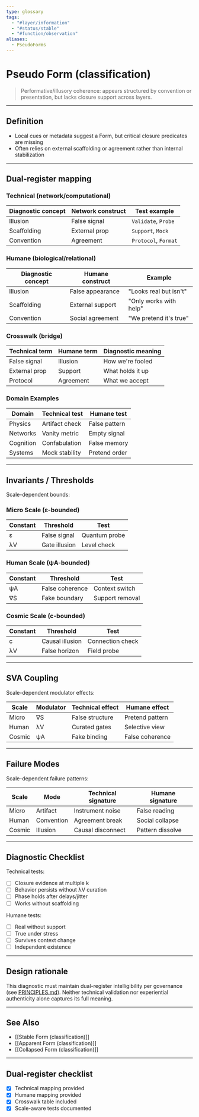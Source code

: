 ```yaml
---
type: glossary
tags:
  - "#layer/information"
  - "#status/stable"
  - "#function/observation"
aliases:
  - PseudoForms
---
```


# Pseudo Form (classification)

> Performative/illusory coherence: appears structured by convention or presentation, but lacks closure support across layers.

---

## Definition

- Local cues or metadata suggest a Form, but critical closure predicates are missing
- Often relies on external scaffolding or agreement rather than internal stabilization

---

## Dual‑register mapping

### Technical (network/computational)

| Diagnostic concept | Network construct | Test example |
|-------------------|------------------|--------------|
| Illusion | False signal | `Validate`, `Probe` |
| Scaffolding | External prop | `Support`, `Mock` |
| Convention | Agreement | `Protocol`, `Format` |

### Humane (biological/relational)

| Diagnostic concept | Humane construct | Example |
|-------------------|------------------|----------|
| Illusion | False appearance | "Looks real but isn't" |
| Scaffolding | External support | "Only works with help" |
| Convention | Social agreement | "We pretend it's true" |

### Crosswalk (bridge)

| Technical term | Humane term | Diagnostic meaning |
|---------------|-------------|-------------------|
| False signal | Illusion | How we're fooled |
| External prop | Support | What holds it up |
| Protocol | Agreement | What we accept |

### Domain Examples

| Domain | Technical test | Humane test |
|--------|---------------|-------------|
| Physics | Artifact check | False pattern |
| Networks | Vanity metric | Empty signal |
| Cognition | Confabulation | False memory |
| Systems | Mock stability | Pretend order |

---

## Invariants / Thresholds

Scale-dependent bounds:

### Micro Scale (ε-bounded)

| Constant | Threshold | Test |
|----------|-----------|------|
| ε | False signal | Quantum probe |
| λV | Gate illusion | Level check |

### Human Scale (ψA-bounded)

| Constant | Threshold | Test |
|----------|-----------|------|
| ψA | False coherence | Context switch |
| ∇S | Fake boundary | Support removal |

### Cosmic Scale (c-bounded)

| Constant | Threshold | Test |
|----------|-----------|------|
| c | Causal illusion | Connection check |
| λV | False horizon | Field probe |

---

## SVA Coupling

Scale-dependent modulator effects:

| Scale | Modulator | Technical effect | Humane effect |
|-------|-----------|-----------------|---------------|
| Micro | ∇S | False structure | Pretend pattern |
| Human | λV | Curated gates | Selective view |
| Cosmic | ψA | Fake binding | False coherence |

---

## Failure Modes

Scale-dependent failure patterns:

| Scale | Mode | Technical signature | Humane signature |
|-------|------|-------------------|------------------|
| Micro | Artifact | Instrument noise | False reading |
| Human | Convention | Agreement break | Social collapse |
| Cosmic | Illusion | Causal disconnect | Pattern dissolve |

---

## Diagnostic Checklist

Technical tests:
- [ ] Closure evidence at multiple k
- [ ] Behavior persists without λV curation
- [ ] Phase holds after delays/jitter
- [ ] Works without scaffolding

Humane tests:
- [ ] Real without support
- [ ] True under stress
- [ ] Survives context change
- [ ] Independent existence

---

## Design rationale

This diagnostic must maintain dual-register intelligibility per governance (see [PRINCIPLES.md](../../../../PRINCIPLES.md)). Neither technical validation nor experiential authenticity alone captures its full meaning.

---

## See Also

- [[Stable Form (classification)]]
- [[Apparent Form (classification)]]
- [[Collapsed Form (classification)]]

---

## Dual‑register checklist

- [x] Technical mapping provided
- [x] Humane mapping provided
- [x] Crosswalk table included
- [x] Scale-aware tests documented